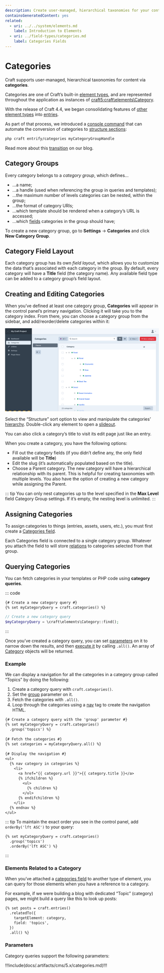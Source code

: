 ```yaml
---
description: Create user-managed, hierarchical taxonomies for your content.
containsGeneratedContent: yes
related:
  - uri: ../../system/elements.md
    label: Introduction to Elements
  - uri: ../field-types/categories.md
    label: Categories Fields
---
```


# Categories

Craft supports user-managed, hierarchical taxonomies for content via **categories**.

<!-- more -->

Categories are one of Craft’s built-in [element types](elements.md), and are represented throughout the application as instances of <craft5:craft\elements\Category>.

<Block label="Migrating to Structures">

With the release of Craft 4.4, we began consolidating features of [other element types](elements.md) into [entries](entries.md).

As part of that process, we introduced a [console command](../cli.md#entrify-categories) that can automate the conversion of categories to [structure sections](entries.md#structures):

```bash
php craft entrify/categories myCategoryGroupHandle
```

Read more about this [transition](https://craftcms.com/blog/entrification) on our blog.

</Block>

## Category Groups

Every category belongs to a _category group_, which defines…

- …a name;
- …a handle (used when referencing the group in queries and templates);
- …the maximum number of levels categories can be nested, within the group;
- …the format of category URIs;
- …which template should be rendered when a category’s URL is accessed;
- …which [fields](fields.md) categories in the group should have;

To create a new category group, go to **Settings** → **Categories** and click **New Category Group**.

## Category Field Layout

Each category group has its own _field layout_, which allows you to customize the data that’s associated with each category in the group. By default, every category will have a **Title** field (the category name). Any available field type can be added to a category group’s field layout.

<See path="../../system/fields.md" />

## Creating and Editing Categories

When you’ve defined at least one category group, **Categories** will appear in the control panel’s primary navigation. Clicking it will take you to the category index. From there, you can choose a category group <Poi label="1" target="categoryIndex" id="groups" /> from the sidebar, and add/reorder/delete categories within it:

<BrowserShot
    url="https://my-craft-project.ddev.site/admin/categories/flavors"
    :link="false"
    caption="A category index representing coffee flavor profiles."
    id="categoryIndex"
    :poi="{
        groups: [30, 20.6],
        structure: [76.2, 9],
        statusIcon: [45, 64],
    }">
<img src="../../images/categories-category-index.png" alt="Screenshot of the categories index, with “Categories” active in the main navigation, the “Flavors” category group selected, and a listing of category names in a nested hierarchy">
</BrowserShot>

Select the “Structure” <Poi label="2" target="categoryIndex" id="structure" /> sort option to view and manipulate the categories’ [hierarchy](./elements.md#structures). Double-click any element <Poi label="3" target="categoryIndex" id="statusIcon" /> to open a [slideout](./control-panel.md#slideouts).

You can also click a category’s title to visit its edit page just like an entry.

When you create a category, you have the following options:

- Fill out the category fields (if you didn’t define any, the only field available will be **Title**)
- Edit the slug (it’s automatically populated based on the title).
- Choose a Parent category. The new category will have a hierarchical relationship with its parent. This is helpful for creating taxonomies with multiple levels. You also have the option of creating a new category while assigning the Parent.

::: tip
You can only nest categories up to the level specified in the **Max Level** field Category Group settings. If it’s empty, the nesting level is unlimited.
:::

## Assigning Categories

To assign categories to things (entries, assets, users, etc.), you must first create a [Categories field](categories-fields.md).

Each Categories field is connected to a single category group. Whatever you attach the field to will store [relations](relations.md) to categories selected from that group.

## Querying Categories

You can fetch categories in your templates or PHP code using **category queries**.

::: code
```twig
{# Create a new category query #}
{% set myCategoryQuery = craft.categories() %}
```
```php
// Create a new category query
$myCategoryQuery = \craft\elements\Category::find();
```
:::

Once you’ve created a category query, you can set [parameters](#parameters) on it to narrow down the results, and then [execute it](element-queries.md#executing-element-queries) by calling `.all()`. An array of [Category](craft5:craft\elements\Category) objects will be returned.

<See path="../../development/element-queries" description="Learn more about element queries." />

### Example

We can display a navigation for all the categories in a category group called “Topics” by doing the following:

1. Create a category query with `craft.categories()`.
2. Set the [group](#group) parameter on it.
3. Fetch the categories with `.all()`.
4. Loop through the categories using a [nav](dev/tags.html#nav) tag to create the navigation HTML.

```twig
{# Create a category query with the 'group' parameter #}
{% set myCategoryQuery = craft.categories()
  .group('topics') %}

{# Fetch the categories #}
{% set categories = myCategoryQuery.all() %}

{# Display the navigation #}
<ul>
  {% nav category in categories %}
    <li>
      <a href="{{ category.url }}">{{ category.title }}</a>
      {% ifchildren %}
        <ul>
          {% children %}
        </ul>
      {% endifchildren %}
    </li>
  {% endnav %}
</ul>
```

::: tip
To maintain the exact order you see in the control panel, add `orderBy('lft ASC')` to your query:
```twig
{% set myCategoryQuery = craft.categories()
  .group('topics')
  .orderBy('lft ASC') %}
```
:::

### Elements Related to a Category

When you’ve attached a [categories field](./categories-fields.md) to another type of element, you can query for those elements when you have a reference to a category.

For example, if we were building a blog with dedicated “Topic” (category) pages, we might build a query like this to look up posts:

```twig
{% set posts = craft.entries()
  .relatedTo({
    targetElement: category,
    field: 'topics',
  })
  .all() %}
```

<See path="../../system/relations.md" description="Read about querying with relational fields." />

### Parameters

Category queries support the following parameters:

<!-- This section of the page is dynamically generated! Changes to the file below may be overwritten by automated tools. -->
!!!include(docs/.artifacts/cms/5.x/categories.md)!!!
